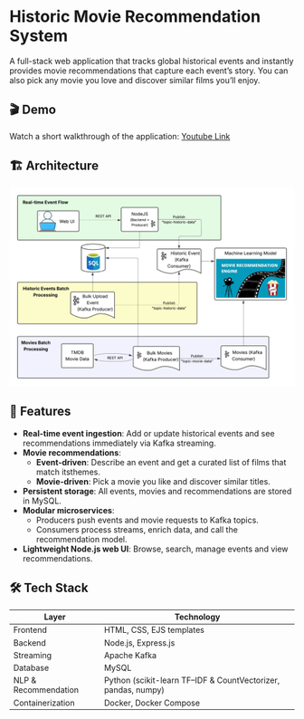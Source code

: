 # Historic Movie Recommendation System

A full-stack web application that tracks global historical events and instantly provides movie recommendations that capture each event’s story. You can also pick any movie you love and discover similar films you’ll enjoy.

## 🎬 Demo

Watch a short walkthrough of the application: [Youtube Link](https://youtu.be/Website_Overview)

## 🏗️ Architecture

![Architecture](Architecture.png)

## 🚀 Features

- **Real-time event ingestion**: Add or update historical events and see recommendations immediately via Kafka streaming.
- **Movie recommendations**:  
  - **Event-driven**: Describe an event and get a curated list of films that match itsthemes.  
  - **Movie-driven**: Pick a movie you like and discover similar titles.
- **Persistent storage**: All events, movies and recommendations are stored in MySQL.
- **Modular microservices**:  
  - Producers push events and movie requests to Kafka topics.  
  - Consumers process streams, enrich data, and call the recommendation model.  
- **Lightweight Node.js web UI**: Browse, search, manage events and view recommendations.

## 🛠️ Tech Stack

| Layer               | Technology                                                      |
| ------------------- | --------------------------------------------------------------- |
| Frontend            | HTML, CSS, EJS templates                                        |
| Backend             | Node.js, Express.js                                             |
| Streaming           | Apache Kafka                                                    |
| Database            | MySQL                                                           |
| NLP & Recommendation| Python (scikit-learn TF–IDF & CountVectorizer, pandas, numpy)   |
| Containerization    | Docker, Docker Compose                                          |